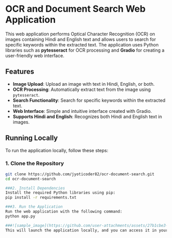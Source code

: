 # OCR and Document Search Web Application

This web application performs Optical Character Recognition (OCR) on images containing Hindi and English text and allows users to search for specific keywords within the extracted text. The application uses Python libraries such as **pytesseract** for OCR processing and **Gradio** for creating a user-friendly web interface.

## Features
- **Image Upload**: Upload an image with text in Hindi, English, or both.
- **OCR Processing**: Automatically extract text from the image using `pytesseract`.
- **Search Functionality**: Search for specific keywords within the extracted text.
- **Web Interface**: Simple and intuitive interface created with Gradio.
- **Supports Hindi and English**: Recognizes both Hindi and English text in images.

## Running Locally

To run the application locally, follow these steps:

### 1. Clone the Repository
```bash
git clone https://github.com/jyoticoder82/ocr-document-search.git
cd ocr-document-search

###2. Install Dependencies
Install the required Python libraries using pip:
pip install -r requirements.txt

###3. Run the Application
Run the web application with the following command:
python app.py

###![sample_image](https://github.com/user-attachments/assets/27b1cbe3-71a6-40af-92c8-ca1f2e966b5d)
This will launch the application locally, and you can access it in your browser at http://localhost:7860.
